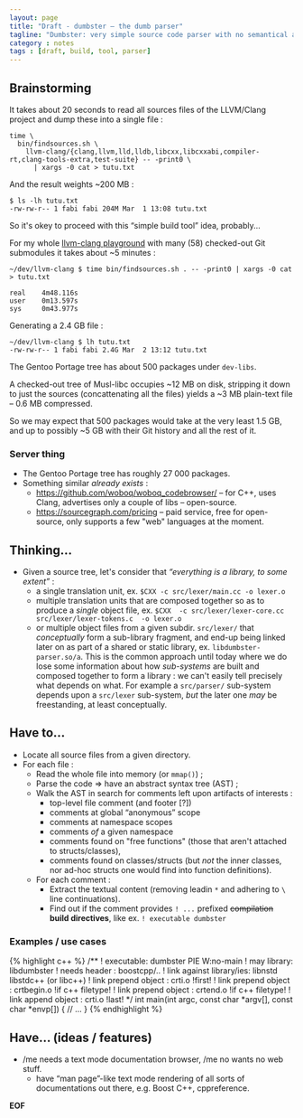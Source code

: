 ```yaml
---
layout: page
title: "Draft - dumbster – the dumb parser"
tagline: "Dumbster: very simple source code parser with no semantical analysis."
category : notes
tags : [draft, build, tool, parser]
---
```


## Brainstorming

It takes about 20 seconds to read all sources files of the LLVM/Clang project and
dump these into a single file :

    time \
      bin/findsources.sh \
        llvm-clang/{clang,llvm,lld,lldb,libcxx,libcxxabi,compiler-rt,clang-tools-extra,test-suite} -- -print0 \
          | xargs -0 cat > tutu.txt

And the result weights ~200 MB :

    $ ls -lh tutu.txt
    -rw-rw-r-- 1 fabi fabi 204M Mar  1 13:08 tutu.txt

So it's okey to proceed with this “simple build tool” idea, probably...

For my whole [llvm-clang playground](https://github.com/fabic/llvm-clang)
with many (58) checked-out Git submodules it takes about ~5 minutes :

    ~/dev/llvm-clang $ time bin/findsources.sh . -- -print0 | xargs -0 cat > tutu.txt

    real    4m48.116s
    user    0m13.597s
    sys     0m43.977s

Generating a 2.4 GB file :

    ~/dev/llvm-clang $ lh tutu.txt
    -rw-rw-r-- 1 fabi fabi 2.4G Mar  2 13:12 tutu.txt

The Gentoo Portage tree has about 500 packages under `dev-libs`.

A checked-out tree of Musl-libc occupies ~12 MB on disk, stripping it down to
just the sources (concattenating all the files) yields a ~3 MB plain-text file
– 0.6 MB compressed.

So we may expect that 500 packages would take at the very least 1.5 GB,
and up to possibly ~5 GB with their Git history and all the rest of it.

### Server thing

* The Gentoo Portage tree has roughly 27 000 packages.
* Something similar _already exists_ :
    - <https://github.com/woboq/woboq_codebrowser/> – for C++, uses Clang, advertises
      only a couple of libs – open-source.
    - <https://sourcegraph.com/pricing> – paid service, free for open-source, only
      supports a few "web" languages at the moment.

## Thinking...

* Given a source tree, let's consider that _“everything is a library, to some extent”_ :
    - a single translation unit, ex. `$CXX -c src/lexer/main.cc -o lexer.o`
    - multiple translation units that are composed together so as to produce
      a _single_ object file, ex.
      `$CXX  -c src/lexer/lexer-core.cc src/lexer/lexer-tokens.c  -o lexer.o`
    - or multiple object files from a given subdir. `src/lexer/` that _conceptually_
      form a sub-library fragment, and end-up being linked later on as part of
      a shared or static library, ex. `libdumbster-parser.so/a`.
      This is the common approach until today where we do lose some information
      about how _sub-systems_ are built and composed together to form a library :
      we can't easily tell precisely what depends on what.  For example a `src/parser/`
      sub-system depends upon a `src/lexer` sub-system, _but_ the later one _may_
      be freestanding, at least conceptually.


## Have to...

* Locate all source files from a given directory.
* For each file :
    - Read the whole file into memory (or `mmap()`) ;
    - Parse the code ⇒ have an abstract syntax tree (AST) ;
    - Walk the AST in search for comments left upon artifacts of interests :
        - top-level file comment (and footer [?])
        - comments at global “anonymous” scope
        - comments at namespace scopes
        - comments _of_ a given namespace
        - comments found on "free functions" (those that aren't attached to structs/classes),
        - comments found on classes/structs (but _not_ the inner classes,
          nor ad-hoc structs one would find into function definitions).
    - For each comment :
        - Extract the textual content (removing leadin `*` and adhering to `\`
          line continuations).
        - Find out if the comment provides `! ...` prefixed ~~compilation~~
          __build directives__, like ex. `! executable dumbster`

### Examples / use cases

{% highlight c++ %}
/**
! executable: dumbster PIE W:no-main
! may library: libdumbster
! needs header : boostcpp/..
! link against library/ies: libnstd libstdc++ (or libc++)
! link prepend object : crti.o  !first!
! link prepend object : crtbegin.o  !if c++ filetype!
! link prepend object : crtend.o    !if c++ filetype!
! link append object  : crti.o  !last!
*/
int main(int argc, const char *argv[], const char *envp[])
{
  // ...
}
{% endhighlight %}

## Have... (ideas / features)

* /me needs a text mode documentation browser, /me no wants no web stuff.
    - have “man page”-like text mode rendering of all sorts of documentations
      out there, e.g. Boost C++, cppreference.






__EOF__
